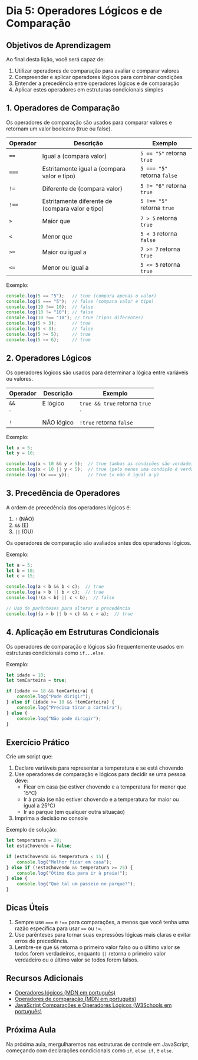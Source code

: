 # Dia 5: Operadores Lógicos e de Comparação

## Objetivos de Aprendizagem
Ao final desta lição, você será capaz de:
1. Utilizar operadores de comparação para avaliar e comparar valores
2. Compreender e aplicar operadores lógicos para combinar condições
3. Entender a precedência entre operadores lógicos e de comparação
4. Aplicar estes operadores em estruturas condicionais simples

## 1. Operadores de Comparação

Os operadores de comparação são usados para comparar valores e retornam um valor booleano (true ou false).

| Operador | Descrição | Exemplo |
|----------|-----------|---------|
| `==`     | Igual a (compara valor) | `5 == "5"` retorna `true` |
| `===`    | Estritamente igual a (compara valor e tipo) | `5 === "5"` retorna `false` |
| `!=`     | Diferente de (compara valor) | `5 != "6"` retorna `true` |
| `!==`    | Estritamente diferente de (compara valor e tipo) | `5 !== "5"` retorna `true` |
| `>`      | Maior que | `7 > 5` retorna `true` |
| `<`      | Menor que | `5 < 3` retorna `false` |
| `>=`     | Maior ou igual a | `7 >= 7` retorna `true` |
| `<=`     | Menor ou igual a | `5 <= 5` retorna `true` |

Exemplo:

```javascript
console.log(5 == "5");   // true (compara apenas o valor)
console.log(5 === "5");  // false (compara valor e tipo)
console.log(10 !== 10);  // false
console.log(10 != "10"); // false
console.log(10 !== "10"); // true (tipos diferentes)
console.log(5 > 3);      // true
console.log(5 < 3);      // false
console.log(5 >= 5);     // true
console.log(5 <= 6);     // true
```

## 2. Operadores Lógicos

Os operadores lógicos são usados para determinar a lógica entre variáveis ou valores.

| Operador | Descrição | Exemplo |
|----------|-----------|---------|
| `&&`     | E lógico  | `true && true` retorna `true` |
| `||`     | OU lógico | `true || false` retorna `true` |
| `!`      | NÃO lógico | `!true` retorna `false` |

Exemplo:

```javascript
let x = 5;
let y = 10;

console.log(x < 10 && y > 5);  // true (ambas as condições são verdadeiras)
console.log(x < 10 || y < 5);  // true (pelo menos uma condição é verdadeira)
console.log(!(x === y));       // true (x não é igual a y)
```

## 3. Precedência de Operadores

A ordem de precedência dos operadores lógicos é:
1. `!` (NÃO)
2. `&&` (E)
3. `||` (OU)

Os operadores de comparação são avaliados antes dos operadores lógicos.

Exemplo:

```javascript
let a = 5;
let b = 10;
let c = 15;

console.log(a < b && b < c);  // true
console.log(a > b || b < c);  // true
console.log(!(a < b) || c < b);  // false

// Uso de parênteses para alterar a precedência
console.log((a > b || b < c) && c > a);  // true
```

## 4. Aplicação em Estruturas Condicionais

Os operadores de comparação e lógicos são frequentemente usados em estruturas condicionais como `if...else`.

Exemplo:

```javascript
let idade = 18;
let temCarteira = true;

if (idade >= 18 && temCarteira) {
    console.log("Pode dirigir");
} else if (idade >= 18 && !temCarteira) {
    console.log("Precisa tirar a carteira");
} else {
    console.log("Não pode dirigir");
}
```

## Exercício Prático

Crie um script que:
1. Declare variáveis para representar a temperatura e se está chovendo
2. Use operadores de comparação e lógicos para decidir se uma pessoa deve:
   - Ficar em casa (se estiver chovendo e a temperatura for menor que 15°C)
   - Ir à praia (se não estiver chovendo e a temperatura for maior ou igual a 25°C)
   - Ir ao parque (em qualquer outra situação)
3. Imprima a decisão no console

Exemplo de solução:

```javascript
let temperatura = 20;
let estaChovendo = false;

if (estaChovendo && temperatura < 15) {
    console.log("Melhor ficar em casa");
} else if (!estaChovendo && temperatura >= 25) {
    console.log("Ótimo dia para ir à praia!");
} else {
    console.log("Que tal um passeio no parque?");
}
```

## Dicas Úteis

1. Sempre use `===` e `!==` para comparações, a menos que você tenha uma razão específica para usar `==` ou `!=`.
2. Use parênteses para tornar suas expressões lógicas mais claras e evitar erros de precedência.
3. Lembre-se que `&&` retorna o primeiro valor falso ou o último valor se todos forem verdadeiros, enquanto `||` retorna o primeiro valor verdadeiro ou o último valor se todos forem falsos.

## Recursos Adicionais

- [Operadores lógicos (MDN em português)](https://developer.mozilla.org/pt-BR/docs/Web/JavaScript/Reference/Operators/Logical_Operators)
- [Operadores de comparação (MDN em português)](https://developer.mozilla.org/pt-BR/docs/Web/JavaScript/Reference/Operators/Comparison_Operators)
- [JavaScript Comparações e Operadores Lógicos (W3Schools em português)](https://www.w3schools.com/js/js_comparisons.asp)

## Próxima Aula

Na próxima aula, mergulharemos nas estruturas de controle em JavaScript, começando com declarações condicionais como `if`, `else if`, e `else`.

